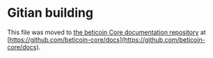 Gitian building
================

This file was moved to [the beticoin Core documentation repository](https://github.com/beticoin-core/docs/blob/master/gitian-building.md) at [https://github.com/beticoin-core/docs](https://github.com/beticoin-core/docs).
